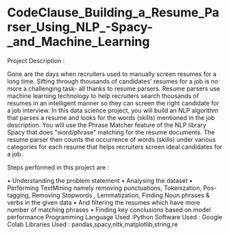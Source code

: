 # CodeClause_Building_a_Resume_Parser_Using_NLP_-Spacy-_and_Machine_Learning
Project Description : 

Gone are the days when recruiters used to manually screen resumes for a long time. Sifting through thousands of candidates' resumes for a job is no more a challenging task- all thanks to resume parsers. Resume parsers use machine learning technology to help recruiters search thousands of resumes in an intelligent manner so they can screen the right candidate for a job interview. In this data science project, you will build an NLP algorithm that parses a resume and looks for the words (skills) mentioned in the job description. You will use the Phrase Matcher feature of the NLP library Spacy that does "word/phrase" matching for the resume documents. The resume parser then counts the occurrence of words (skills) under various categories for each resume that helps recruiters screen ideal candidates for a job.


Steps performed in this project are :

•	Understanding the problem statement
•	Analysing the dataset
•	Performing TextMining namely removing punctuations, Tokenization, Pos-tagging, Removing Stopwords , Lemmatization, Finding Noun phrases & verbs in the given data
•	And filtering the resumes which have more number of matching phrases
•	Finding key conclusions based on model performance
Programming Language Used :Python
Software Used : Google Colab 
Libraries Used : pandas,spacy,nltk,matplotlib,string,re


